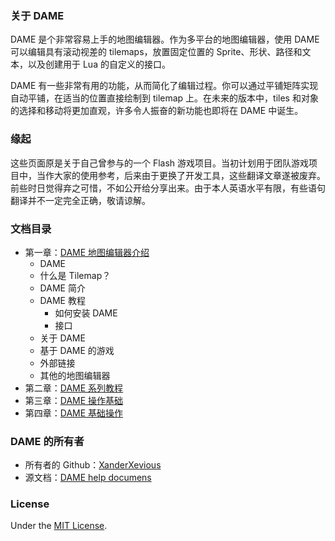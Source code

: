 ### 关于 DAME

DAME 是个非常容易上手的地图编辑器。作为多平台的地图编辑器，使用 DAME 可以编辑具有滚动视差的 tilemaps，放置固定位置的 Sprite、形状、路径和文本，以及创建用于 Lua 的自定义的接口。

DAME 有一些非常有用的功能，从而简化了编辑过程。你可以通过平铺矩阵实现自动平铺，在适当的位置直接绘制到 tilemap 上。在未来的版本中，tiles 和对象的选择和移动将更加直观，许多令人振奋的新功能也即将在 DAME 中诞生。

### 缘起

这些页面原是关于自己曾参与的一个 Flash 游戏项目。当初计划用于团队游戏项目中，当作大家的使用参考，后来由于更换了开发工具，这些翻译文章遂被废弃。前些时日觉得弃之可惜，不如公开给分享出来。由于本人英语水平有限，有些语句翻译并不一定完全正确，敬请谅解。

### 文档目录
  - 第一章：[DAME 地图编辑器介绍](./chapters/chapter1.md)
    - DAME
    - 什么是 Tilemap？
    - DAME 简介
    - DAME 教程
      - 如何安装 DAME
      - 接口
    - 关于 DAME
    - 基于 DAME 的游戏
    - 外部链接
    - 其他的地图编辑器
  - 第二章：[DAME 系列教程](./chapters/chapter2.md)
  - 第三章：[DAME 操作基础](./chapters/chapter3.md)
  - 第四章：[DAME 基础操作](./chapters/chapter4.md)

### DAME 的所有者

  - 所有者的 Github：[XanderXevious](https://github.com/XanderXevious)
  - 源文档：[DAME help documens](https://github.com/XanderXevious/DAME/tree/master/DAME/help)

### License

Under the [MIT License](http://opensource.org/licenses/mit-license.php).
